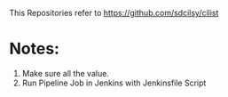 This Repositories refer to https://github.com/sdcilsy/cilist

# Notes:
1. Make sure all the value.
2. Run Pipeline Job in Jenkins with Jenkinsfile Script
